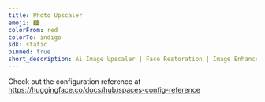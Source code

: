 ```yaml
---
title: Photo Upscaler
emoji: 🏙️
colorFrom: red
colorTo: indigo
sdk: static
pinned: true
short_description: Ai Image Upscaler | Face Restoration | Image Enhancer
---
```


Check out the configuration reference at https://huggingface.co/docs/hub/spaces-config-reference